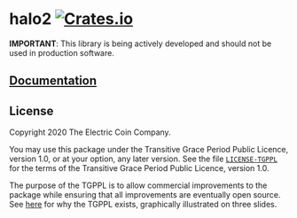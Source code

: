 # halo2 [![Crates.io](https://img.shields.io/crates/v/halo2.svg)](https://crates.io/crates/halo2) #

**IMPORTANT**: This library is being actively developed and should not be used in production software.

## [Documentation](https://docs.rs/halo2)

## License

Copyright 2020 The Electric Coin Company.

You may use this package under the Transitive Grace Period Public Licence,
version 1.0, or at your option, any later version. See the file
[`LICENSE-TGPPL`](LICENSE-TGPPL) for the terms of the Transitive Grace Period
Public Licence, version 1.0.

The purpose of the TGPPL is to allow commercial improvements to the package
while ensuring that all improvements are eventually open source. See
[here](https://tahoe-lafs.org/~zooko/tgppl.pdf) for why the TGPPL exists,
graphically illustrated on three slides.
